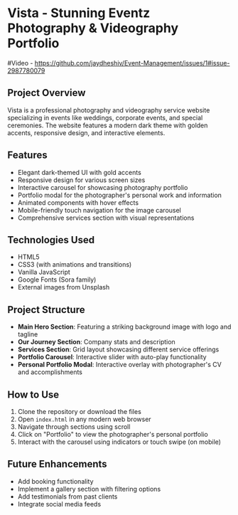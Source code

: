 # Vista - Stunning Eventz Photography & Videography Portfolio

#Video - https://github.com/jaydheshiv/Event-Management/issues/1#issue-2987780079

## Project Overview
Vista is a professional photography and videography service website specializing in events like weddings, corporate events, and special ceremonies. The website features a modern dark theme with golden accents, responsive design, and interactive elements.

## Features
- Elegant dark-themed UI with gold accents
- Responsive design for various screen sizes
- Interactive carousel for showcasing photography portfolio
- Portfolio modal for the photographer's personal work and information
- Animated components with hover effects
- Mobile-friendly touch navigation for the image carousel
- Comprehensive services section with visual representations

## Technologies Used
- HTML5
- CSS3 (with animations and transitions)
- Vanilla JavaScript
- Google Fonts (Sora family)
- External images from Unsplash

## Project Structure
- **Main Hero Section**: Featuring a striking background image with logo and tagline
- **Our Journey Section**: Company stats and description
- **Services Section**: Grid layout showcasing different service offerings
- **Portfolio Carousel**: Interactive slider with auto-play functionality
- **Personal Portfolio Modal**: Interactive overlay with photographer's CV and accomplishments

## How to Use
1. Clone the repository or download the files
2. Open `index.html` in any modern web browser
3. Navigate through sections using scroll
4. Click on "Portfolio" to view the photographer's personal portfolio
5. Interact with the carousel using indicators or touch swipe (on mobile)

## Future Enhancements
- Add booking functionality
- Implement a gallery section with filtering options
- Add testimonials from past clients
- Integrate social media feeds
